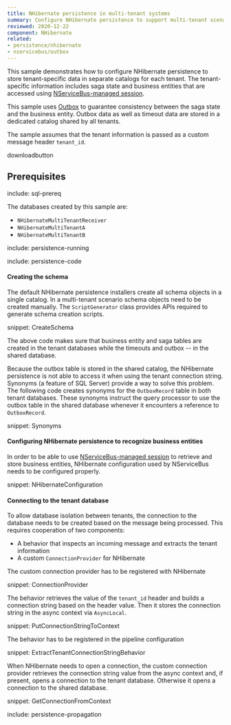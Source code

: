 ```yaml
---
title: NHibernate persistence in multi-tenant systems
summary: Configure NHibernate persistence to support multi-tenant scenarios.
reviewed: 2020-12-22
component: NHibernate
related:
- persistence/nhibernate
- nservicebus/outbox
---
```


This sample demonstrates how to configure NHibernate persistence to store tenant-specific data in separate catalogs for each tenant. The tenant-specific information includes saga state and business entities that are accessed using [NServiceBus-managed session](/persistence/nhibernate/accessing-data.md).

This sample uses [Outbox](/nservicebus/outbox/) to guarantee consistency between the saga state and the business entity. Outbox data as well as timeout data are stored in a dedicated catalog shared by all tenants.

The sample assumes that the tenant information is passed as a custom message header `tenant_id`.

downloadbutton


## Prerequisites

include: sql-prereq

The databases created by this sample are:

 * `NHibernateMultiTenantReceiver`
 * `NHibernateMultiTenantA`
 * `NHibernateMultiTenantB`

include: persistence-running

include: persistence-code

#### Creating the schema

The default NHibernate persistence installers create all schema objects in a single catalog. In a multi-tenant scenario schema objects need to be created manually. The `ScriptGenerator` class provides APIs required to generate schema creation scripts.

snippet: CreateSchema

The above code makes sure that business entity and saga tables are created in the tenant databases while the timeouts and outbox -- in the shared database.

Because the outbox table is stored in the shared catalog, the NHibernate persistence is not able to access it when using the tenant connection string. Synonyms (a feature of SQL Server) provide a way to solve this problem. The following code creates synonyms for the `OutboxRecord` table in both tenant databases. These synonyms instruct the query processor to use the outbox table in the shared database whenever it encounters a reference to `OutboxRecord`.

snippet: Synonyms


#### Configuring NHibernate persistence to recognize business entities

In order to be able to use [NServiceBus-managed session](/persistence/nhibernate/accessing-data.md) to retrieve and store business entities, NHibernate configuration used by NServiceBus needs to be configured properly.

snippet: NHibernateConfiguration


#### Connecting to the tenant database

To allow database isolation between tenants, the connection to the database needs to be created based on the message being processed. This requires cooperation of two components:

 * A behavior that inspects an incoming message and extracts the tenant information 
 * A custom `ConnectionProvider` for NHibernate

The custom connection provider has to be registered with NHibernate

snippet: ConnectionProvider

The behavior retrieves the value of the `tenant_id` header and builds a connection string based on the header value. Then it stores the connection string in the async context via `AsyncLocal`.

snippet: PutConnectionStringToContext

The behavior has to be registered in the pipeline configuration

snippet: ExtractTenantConnectionStringBehavior

When NHibernate needs to open a connection, the custom connection provider retrieves the connection string value from the async context and, if present, opens a connection to the tenant database. Otherwise it opens a connection to the shared database.

snippet: GetConnectionFromContext

include: persistence-propagation
